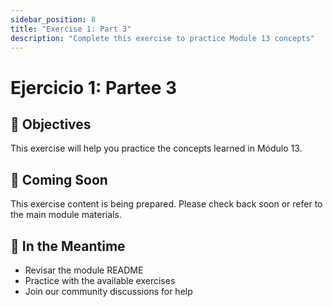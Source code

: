 ```yaml
---
sidebar_position: 8
title: "Exercise 1: Part 3"
description: "Complete this exercise to practice Module 13 concepts"
---
```


# Ejercicio 1: Partee 3

## 🎯 Objectives

This exercise will help you practice the concepts learned in Módulo 13.

## 📝 Coming Soon

This exercise content is being prepared. Please check back soon or refer to the main module materials.

## 🚀 In the Meantime

- Revisar the module README
- Practice with the available exercises
- Join our community discussions for help
